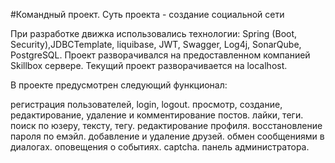 #Командный проект. Суть проекта - создание социальной сети

При разработке движка использовались технологии: Spring (Boot, Security),JDBCTemplate, liquibase, JWT, Swagger, Log4j, SonarQube, PostgreSQL. Проект разворачивался на предоставленном компанией Skillbox сервере. Текущий проект разворачивается на localhost.

В проекте предусмотрен следующий функционал:

регистрация пользователей, login, logout.
просмотр, создание, редактирование, удаление и комментирование постов.
лайки, теги.
поиск по юзеру, тексту, тегу.
редактирование профиля.
восстановление пароля по емэйл.
добавление и удаление друзей.
обмен сообщениями в диалогах.
оповещения о событиях.
captcha.
панель администратора.
